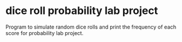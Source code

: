 # dice roll probability lab project
 Program to simulate random dice rolls and print the frequency of each score for probability lab project.
